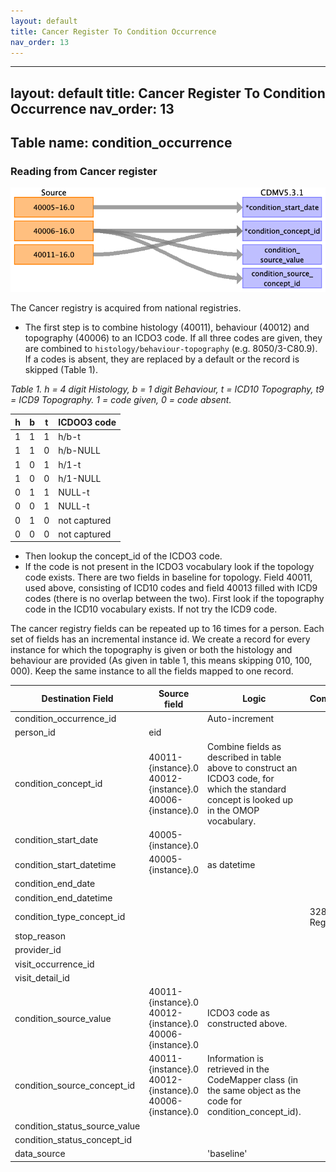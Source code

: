 ```yaml
---
layout: default
title: Cancer Register To Condition Occurrence
nav_order: 13
---
```


---
layout: default
title: Cancer Register To Condition Occurrence
nav_order: 13
---

## Table name: condition_occurrence

### Reading from Cancer register

![](baseline/md_files/image1.png)

The Cancer registry is acquired from national registries.

- The first step is to combine histology (40011), behaviour (40012) and topography (40006) to an ICDO3 code.
If all three codes are given, they are combined to `histology/behaviour-topography` (e.g. 8050/3-C80.9).
If a codes is absent, they are replaced by a default or the record is skipped (Table 1).

_Table 1. h = 4 digit Histology, b = 1 digit Behaviour, t = ICD10 Topography, t9 = ICD9 Topography. 
1 = code given, 0 = code absent._

| h | b | t | ICDOO3 code |
| --- | --- | --- | --- |
|1|1|1| h/b-t |
|1|1|0| h/b-NULL |
|1|0|1| h/1-t |
|1|0|0| h/1-NULL |
|0|1|1| NULL-t |
|0|0|1| NULL-t |
|0|1|0| not captured |
|0|0|0| not captured |

- Then lookup the concept_id of the ICDO3 code.
- If the code is not present in the ICDO3 vocabulary look if the topology code exists. 
There are two fields in baseline for topology. Field 40011, used above, consisting of ICD10 codes and field 40013 filled with ICD9 codes (there is no overlap between the two).
First look if the topography code in the ICD10 vocabulary exists. If not try the ICD9 code.

The cancer registry fields can be repeated up to 16 times for a person.
Each set of fields has an incremental instance id. 
We create a record for every instance for which the topography is given or both the histology and behaviour are provided (As given in table 1, this means skipping 010, 100, 000).
Keep the same instance to all the fields mapped to one record.

| Destination Field | Source field | Logic | Comment |
| --- | --- | --- | --- |
| condition_occurrence_id |  | Auto-increment |  |
| person_id | eid |  |  |
| condition_concept_id | 40011-{instance}.0<br>40012-{instance}.0<br>40006-{instance}.0 | Combine fields as described in table above to construct an ICDO3 code, for which the standard concept is looked up in the OMOP vocabulary. |  |
| condition_start_date | 40005-{instance}.0 |  |  |
| condition_start_datetime | 40005-{instance}.0 | as datetime |  |
| condition_end_date |  |  |  |
| condition_end_datetime |  |  |  |
| condition_type_concept_id |  |  | 32879 - Registry |
| stop_reason |  |  |  |
| provider_id |  |  |  |
| visit_occurrence_id |  |  |  |
| visit_detail_id |  |  |  |
| condition_source_value | 40011-{instance}.0<br>40012-{instance}.0<br>40006-{instance}.0 | ICDO3 code as constructed above. |  |
| condition_source_concept_id | 40011-{instance}.0<br>40012-{instance}.0<br>40006-{instance}.0 | Information is retrieved in the CodeMapper class (in the same object as the code for condition_concept_id). |  |
| condition_status_source_value |  |  |  |
| condition_status_concept_id |  |  |  |
| data_source |  | 'baseline' |  |

